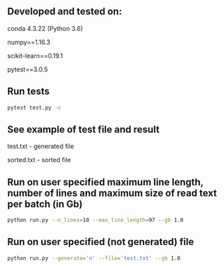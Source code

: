 ##    Developed and tested on:

conda 4.3.22 (Python 3.6)

numpy==1.16.3

scikit-learn==0.19.1

pytest==3.0.5


##    Run tests 

```sh
pytest test.py -v
```


##    See example of test file and result 

test.txt - generated file

sorted.txt - sorted file


##    Run on user specified maximum line length, number of lines and maximum size of read text per batch (in Gb)

```sh
python run.py --n_lines=10 --max_line_length=97 --gb 1.0
``` 


##    Run on user specified (not generated) file 

```sh
python run.py --generate='n' --file='test.txt' --gb 1.0
```